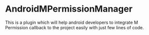 # AndroidMPermissionManager
This is a plugin which will help android developers to integrate M Permission callback to the project easily with just few lines of code.

